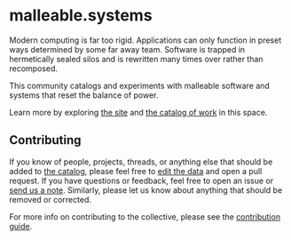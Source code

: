 # malleable.systems

Modern computing is far too rigid. Applications can only function in preset ways determined by some far away team. Software is trapped in hermetically sealed silos and is rewritten many times over rather than recomposed.

This community catalogs and experiments with malleable software and systems that reset the balance of power.

Learn more by exploring [the site][site] and [the catalog of work][catalog] in this space.

## Contributing

If you know of people, projects, threads, or anything else that should be added
to [the catalog][catalog], please feel free to [edit the data][data] and open a
pull request. If you have questions or feedback, feel free to open an issue or
[send us a note][note]. Similarly, please let us know about anything that should
be removed or corrected.

For more info on contributing to the collective, please see the [contribution
guide][contribute].

[site]: https://malleable.systems
[catalog]: https://malleable.systems/catalog/
[note]: mailto:hello@malleable.systems
[data]: data/catalog.yaml
[contribute]: CONTRIBUTING.md
